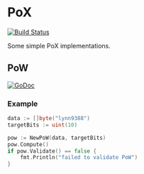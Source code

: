 # PoX

[![Build Status](https://travis-ci.com/lynn9388/pox.svg?branch=master)](https://travis-ci.com/lynn9388/pox)

Some simple PoX implementations.

## PoW

[![GoDoc](https://godoc.org/github.com/lynn9388/pox/pow?status.svg)](https://godoc.org/github.com/lynn9388/pox/pow)

### Example

```go
data := []byte("lynn9388")
targetBits := uint(10)

pow := NewPoW(data, targetBits)
pow.Compute()
if pow.Validate() == false {
	fmt.Println("failed to validate PoW")
}
```
